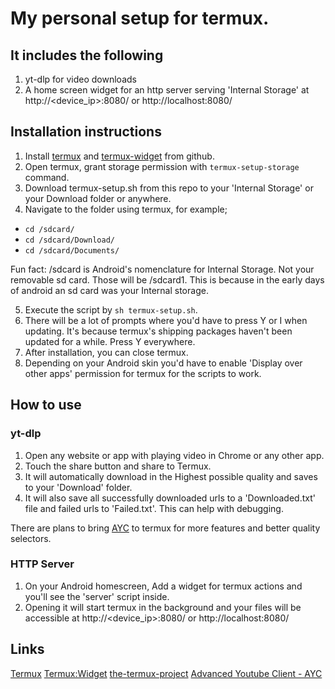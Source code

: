 # My personal setup for termux.

## It includes the following

1. yt-dlp for video downloads
2. A home screen widget for an http server serving 'Internal Storage' at http://\<device_ip>:8080/ or http://localhost:8080/

## Installation instructions

1. Install [termux](https://github.com/termux/termux-app/releases/latest) and [termux-widget](https://github.com/termux/termux-widget/releases/latest) from github.
2. Open termux, grant storage permission with `termux-setup-storage` command.
3. Download termux-setup.sh from this repo to your 'Internal Storage' or your Download folder or anywhere.
4. Navigate to the folder using termux, for example;
  - `cd /sdcard/`
  - `cd /sdcard/Download/`
  - `cd /sdcard/Documents/`

Fun fact: /sdcard is Android's nomenclature for Internal Storage. Not your removable sd card. Those will be /sdcard1. This is because in the early days of android an sd card was your Internal storage.

5. Execute the script by `sh termux-setup.sh`.
6. There will be a lot of prompts where you'd have to press Y or I when updating. It's because termux's shipping packages haven't been updated for a while. Press Y everywhere.
7. After installation, you can close termux.
8. Depending on your Android skin you'd have to enable 'Display over other apps' permission for termux for the scripts to work.

## How to use

### yt-dlp
1. Open any website or app with playing video in Chrome or any other app.
2. Touch the share button and share to Termux.
3. It will automatically download in the Highest possible quality and saves to your 'Download' folder.
4. It will also save all successfully downloaded urls to a 'Downloaded.txt' file and failed urls to 'Failed.txt'. This can help with debugging.

There are plans to bring [AYC](https://github.com/adithya-s-sekhar/advanced-youtube-client-ayc) to termux for more features and better quality selectors.

### HTTP Server
1. On your Android homescreen, Add a widget for termux actions and you'll see the 'server' script inside.
2. Opening it will start termux in the background and your files will be accessible at http://\<device_ip>:8080/ or http://localhost:8080/

## Links

[Termux](https://github.com/termux/termux-app/)
[Termux:Widget](https://github.com/termux/termux-widget/)
[the-termux-project](https://github.com/adithya-s-sekhar/the-termux-project/)
[Advanced Youtube Client - AYC](https://github.com/adithya-s-sekhar/advanced-youtube-client-ayc/)
